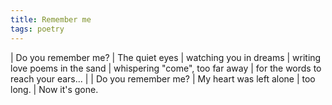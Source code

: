 ```yaml
---
title: Remember me
tags: poetry
---
```


| Do you remember me?
| The quiet eyes
| watching you in dreams
| writing love poems in the sand
| whispering "come", too far away
| for the words to reach your ears...
|
| Do you remember me?
| My heart was left alone
| too long.
| Now it's gone.
